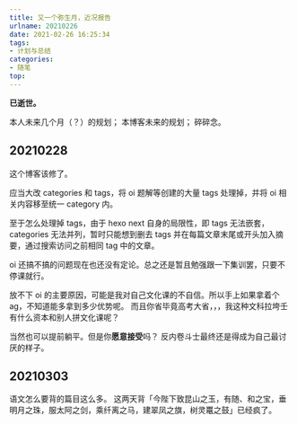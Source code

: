 ```yaml
---
title: 又一个弥生月，近况报告
urlname: 20210226
date: 2021-02-26 16:25:34
tags:
- 计划与总结
categories:
- 随笔
top:
---
```


**已逝世。**

本人未来几个月（？）的规划；
本博客未来的规划；
碎碎念。

<!-- more -->

## 20210228

这个博客该修了。

应当大改 categories 和 tags，将 oi 题解等创建的大量 tags 处理掉，并将 oi 相关内容移至统一 category 内。

至于怎么处理掉 tags，由于 hexo next 自身的局限性，即 tags 无法嵌套，categories 无法并列，暂时只能想到删去 tags 并在每篇文章末尾或开头加入摘要，通过搜索访问之前相同 tag 中的文章。

oi 还搞不搞的问题现在也还没有定论。总之还是暂且勉强跟一下集训罢，只要不停课就行。

放不下 oi 的主要原因，可能是我对自己文化课的不自信。所以手上如果拿着个 ag，不知道能多拿到多少优势呢。
而且你省毕竟高考大省，，，我这种文科拉垮壬有什么资本和别人拼文化课呢？

当然也可以提前躺平。但是你**愿意接受**吗？
反内卷斗士最终还是得成为自己最讨厌的样子。

## 20210303

语文怎么要背的篇目这么多。
这两天背「今陛下致昆山之玉，有随、和之宝，垂明月之珠，服太阿之剑，乘纤离之马，建翠凤之旗，树灵鼍之鼓」已经疯了。